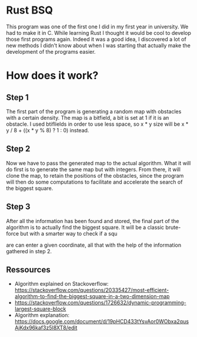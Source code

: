 # Rust BSQ
This program was one of the first one I did in my first year in university. We had to make it in C.
While learning Rust I thought it would be cool to develop those first programs again. Indeed it was a good
idea, I discovered a lot of new methods I didn't know about when I was starting that actually make the
development of the programs easier.

How does it work?
=====================
Step 1
---------------------
The first part of the program is generating a random map with obstacles with a certain density.
The map is a bitfield, a bit is set at 1 if it is an obstacle. I used btiflields in order to use less space, so
x * y size will be x * y / 8 + ((x * y % 8) ? 1 : 0) instead.

Step 2
---------------------
Now we have to pass the generated map to the actual algorithm. What it will do first is to generate the same
map but with integers. From there, it will clone the map, to retain the positions of the obstacles, since the program
will then do some computations to facilitate and accelerate the search of the biggest square.

Step 3
---------------------
After all the information has been found and stored, the final part of the algorithm is to actually find the biggest square.
It will be a classic brute-force but with a smarter way to check if a squ


are can enter a given coordinate, all that
with the help of the information gathered in step 2.

Ressources
-----------------------------------
-   Algorithm explained on Stackoverflow: https://stackoverflow.com/questions/20335427/most-efficient-algorithm-to-find-the-biggest-square-in-a-two-dimension-map
-   https://stackoverflow.com/questions/1726632/dynamic-programming-largest-square-block
-   Algorithm explanation: https://docs.google.com/document/d/19pHCD433tYsvAor0WObxa2qusAjKdx96kaf3z5I8XT8/edit
